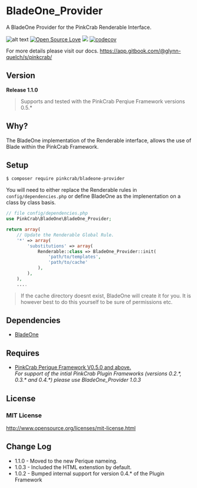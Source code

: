 # BladeOne_Provider
A BladeOne Provider for the PinkCrab Renderable Interface.



![alt text](https://img.shields.io/badge/Current_Version-1.1.0-green.svg?style=flat " ") 
[![Open Source Love](https://badges.frapsoft.com/os/mit/mit.svg?v=102)](https://github.com/ellerbrock/open-source-badge/)
![](https://github.com/Pink-Crab/Loader/workflows/GitHub_CI/badge.svg " ")
[![codecov](https://codecov.io/gh/Pink-Crab/BladeOne_Provider/branch/master/graph/badge.svg)](https://codecov.io/gh/Pink-Crab/BladeOne_Provider)

For more details please visit our docs.
https://app.gitbook.com/@glynn-quelch/s/pinkcrab/


## Version ##
**Release 1.1.0**

> Supports and tested with the PinkCrab Perqiue Framework versions 0.5.*




## Why? ##
The BladeOne implementation of the Renderable interface, allows the use of Blade within the PinkCrab Framework. 

## Setup ##

````bash 
$ composer require pinkcrab/bladeone-provider
````

You will need to either replace the Renderable rules in ````config/dependencies.php```` or define BladeOne as the implenentation on a class by class basis.

````php
// file config/dependencies.php
use PinkCrab\BladeOne\BladeOne_Provider;

return array(
	// Update the Renderable Global Rule.
	'*' => array(
		'substitutions' => array(
			Renderable::class => BladeOne_Provider::init( 
				'path/to/templates',
				'path/to/cache'
			),
		),
	),
    ....
````
> If the cache directory doesnt exist, BladeOne will create it for you. It is however best to do this yourself to be sure of permissions etc.

## Dependencies ##
* [BladeOne](https://github.com/EFTEC/BladeOne)

## Requires ##
* [PinkCrab Perique Framework V0.5.0 and above.](https://github.com/Pink-Crab/Perqiue-Framework)  
*For support of the intial PinkCrab Plugin Frameworks (versions 0.2.\*, 0.3.\* and 0.4.\*) please use BladeOne_Provider 1.0.3*

## License ##

### MIT License ###
http://www.opensource.org/licenses/mit-license.html  

## Change Log ##
* 1.1.0 - Moved to the new Perique nameing.
* 1.0.3 - Included the HTML extenstion by default.
* 1.0.2 - Bumped internal support for version 0.4.* of the Plugin Framework

